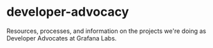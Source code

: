 # developer-advocacy
Resources, processes, and information on the projects we're doing as Developer Advocates at Grafana Labs.
